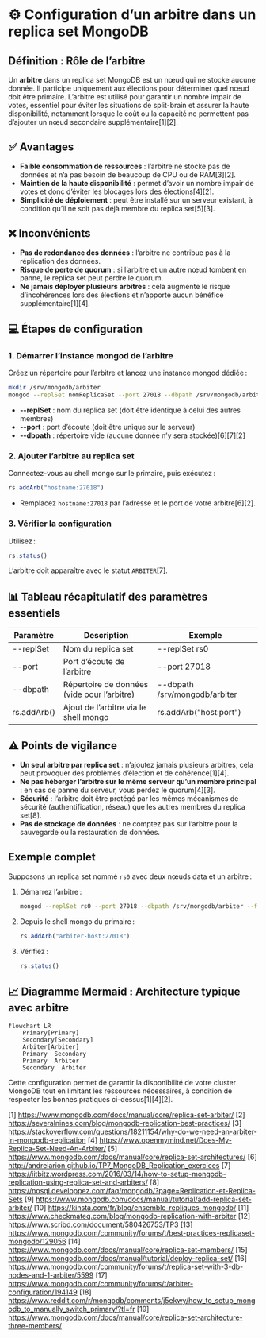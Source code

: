 # ⚙️ Configuration d’un arbitre dans un replica set MongoDB

## Définition : Rôle de l’arbitre

Un **arbitre** dans un replica set MongoDB est un nœud qui ne stocke aucune donnée. Il participe uniquement aux élections pour déterminer quel nœud doit être primaire. L’arbitre est utilisé pour garantir un nombre impair de votes, essentiel pour éviter les situations de split-brain et assurer la haute disponibilité, notamment lorsque le coût ou la capacité ne permettent pas d’ajouter un nœud secondaire supplémentaire[1][2].

## ✅ Avantages

- **Faible consommation de ressources** : l’arbitre ne stocke pas de données et n’a pas besoin de beaucoup de CPU ou de RAM[3][2].
- **Maintien de la haute disponibilité** : permet d’avoir un nombre impair de votes et donc d’éviter les blocages lors des élections[4][2].
- **Simplicité de déploiement** : peut être installé sur un serveur existant, à condition qu’il ne soit pas déjà membre du replica set[5][3].

## ❌ Inconvénients

- **Pas de redondance des données** : l’arbitre ne contribue pas à la réplication des données.
- **Risque de perte de quorum** : si l’arbitre et un autre nœud tombent en panne, le replica set peut perdre le quorum.
- **Ne jamais déployer plusieurs arbitres** : cela augmente le risque d’incohérences lors des élections et n’apporte aucun bénéfice supplémentaire[1][4].

## 💻 Étapes de configuration

### 1. Démarrer l’instance mongod de l’arbitre

Créez un répertoire pour l’arbitre et lancez une instance mongod dédiée :

```bash
mkdir /srv/mongodb/arbiter
mongod --replSet nomReplicaSet --port 27018 --dbpath /srv/mongodb/arbiter --fork --logpath /srv/mongodb/arbiter/mongod.log
```
- **--replSet** : nom du replica set (doit être identique à celui des autres membres)
- **--port** : port d’écoute (doit être unique sur le serveur)
- **--dbpath** : répertoire vide (aucune donnée n’y sera stockée)[6][7][2]

### 2. Ajouter l’arbitre au replica set

Connectez-vous au shell mongo sur le primaire, puis exécutez :

```js
rs.addArb("hostname:27018")
```
- Remplacez `hostname:27018` par l’adresse et le port de votre arbitre[6][2].

### 3. Vérifier la configuration

Utilisez :

```js
rs.status()
```
L’arbitre doit apparaître avec le statut `ARBITER`[7].

## 📊 Tableau récapitulatif des paramètres essentiels

| Paramètre         | Description                                              | Exemple                      |
|-------------------|---------------------------------------------------------|------------------------------|
| --replSet         | Nom du replica set                                      | --replSet rs0                |
| --port            | Port d’écoute de l’arbitre                              | --port 27018                 |
| --dbpath          | Répertoire de données (vide pour l’arbitre)             | --dbpath /srv/mongodb/arbiter|
| rs.addArb()       | Ajout de l’arbitre via le shell mongo                   | rs.addArb("host:port")       |

## ⚠️ Points de vigilance

- **Un seul arbitre par replica set** : n’ajoutez jamais plusieurs arbitres, cela peut provoquer des problèmes d’élection et de cohérence[1][4].
- **Ne pas héberger l’arbitre sur le même serveur qu’un membre principal** : en cas de panne du serveur, vous perdez le quorum[4][3].
- **Sécurité** : l’arbitre doit être protégé par les mêmes mécanismes de sécurité (authentification, réseau) que les autres membres du replica set[8].
- **Pas de stockage de données** : ne comptez pas sur l’arbitre pour la sauvegarde ou la restauration de données.

## Exemple complet

Supposons un replica set nommé `rs0` avec deux nœuds data et un arbitre :

1. Démarrez l’arbitre :
   ```bash
   mongod --replSet rs0 --port 27018 --dbpath /srv/mongodb/arbiter --fork --logpath /srv/mongodb/arbiter/mongod.log
   ```

2. Depuis le shell mongo du primaire :
   ```js
   rs.addArb("arbiter-host:27018")
   ```

3. Vérifiez :
   ```js
   rs.status()
   ```

## 📈 Diagramme Mermaid : Architecture typique avec arbitre

```mermaid
flowchart LR
    Primary[Primary]
    Secondary[Secondary]
    Arbiter[Arbiter]
    Primary  Secondary
    Primary  Arbiter
    Secondary  Arbiter
```

Cette configuration permet de garantir la disponibilité de votre cluster MongoDB tout en limitant les ressources nécessaires, à condition de respecter les bonnes pratiques ci-dessus[1][4][2].

[1] https://www.mongodb.com/docs/manual/core/replica-set-arbiter/
[2] https://severalnines.com/blog/mongodb-replication-best-practices/
[3] https://stackoverflow.com/questions/18211154/why-do-we-need-an-arbiter-in-mongodb-replication
[4] https://www.openmymind.net/Does-My-Replica-Set-Need-An-Arbiter/
[5] https://www.mongodb.com/docs/manual/core/replica-set-architectures/
[6] http://andreiarion.github.io/TP7_MongoDB_Replication_exercices
[7] https://iitbitz.wordpress.com/2016/03/14/how-to-setup-mongodb-replication-using-replica-set-and-arbiters/
[8] https://nosql.developpez.com/faq/mongodb/?page=Replication-et-Replica-Sets
[9] https://www.mongodb.com/docs/manual/tutorial/add-replica-set-arbiter/
[10] https://kinsta.com/fr/blog/ensemble-repliques-mongodb/
[11] https://www.checkmateq.com/blog/mongodb-replication-with-arbiter
[12] https://www.scribd.com/document/580426753/TP3
[13] https://www.mongodb.com/community/forums/t/best-practices-replicaset-mongodb/129056
[14] https://www.mongodb.com/docs/manual/core/replica-set-members/
[15] https://www.mongodb.com/docs/manual/tutorial/deploy-replica-set/
[16] https://www.mongodb.com/community/forums/t/replica-set-with-3-db-nodes-and-1-arbiter/5599
[17] https://www.mongodb.com/community/forums/t/arbiter-configuration/194149
[18] https://www.reddit.com/r/mongodb/comments/j5ekwy/how_to_setup_mongodb_to_manually_switch_primary/?tl=fr
[19] https://www.mongodb.com/docs/manual/core/replica-set-architecture-three-members/